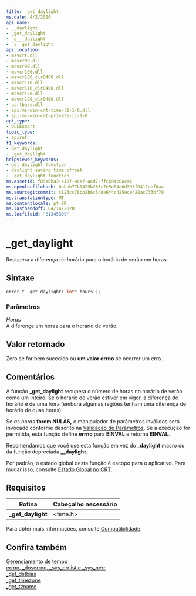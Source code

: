 ```yaml
---
title: _get_daylight
ms.date: 4/2/2020
api_name:
- __daylight
- _get_daylight
- _o___daylight
- _o__get_daylight
api_location:
- msvcrt.dll
- msvcr80.dll
- msvcr90.dll
- msvcr100.dll
- msvcr100_clr0400.dll
- msvcr110.dll
- msvcr110_clr0400.dll
- msvcr120.dll
- msvcr120_clr0400.dll
- ucrtbase.dll
- api-ms-win-crt-time-l1-1-0.dll
- api-ms-win-crt-private-l1-1-0
api_type:
- DLLExport
topic_type:
- apiref
f1_keywords:
- get_daylight
- _get_daylight
helpviewer_keywords:
- get_daylight function
- daylight saving time offset
- _get_daylight function
ms.assetid: f85a6ba3-e187-4ca7-aed7-ffc694c8ac4c
ms.openlocfilehash: 0abab77b1429b263c7e5d84a6d395f0411ebf8a4
ms.sourcegitcommit: c123cc76bb2b6c5cde6f4c425ece420ac733bf70
ms.translationtype: MT
ms.contentlocale: pt-BR
ms.lasthandoff: 04/14/2020
ms.locfileid: "81345309"
---
```

# <a name="_get_daylight"></a>_get_daylight

Recupera a diferença de horário para o horário de verão em horas.

## <a name="syntax"></a>Sintaxe

```C
error_t _get_daylight( int* hours );
```

### <a name="parameters"></a>Parâmetros

*Horas*<br/>
A diferença em horas para o horário de verão.

## <a name="return-value"></a>Valor retornado

Zero se for bem sucedido ou **um valor errno** se ocorrer um erro.

## <a name="remarks"></a>Comentários

A função **_get_daylight** recupera o número de horas no horário de verão como um inteiro. Se o horário de verão estiver em vigor, a diferença de horário é de uma hora (embora algumas regiões tenham uma diferença de horário de duas horas).

Se *as horas* **forem NULAS,** o manipulador de parâmetros inválidos será invocado conforme descrito na [Validação de Parâmetros](../../c-runtime-library/parameter-validation.md). Se a execução for permitida, esta função define **errno** para **EINVAL** e retorna **EINVAL**.

Recomendamos que você use esta função em vez do **_daylight** macro ou da função depreciada **__daylight**.

Por padrão, o estado global desta função é escopo para o aplicativo. Para mudar isso, consulte [Estado Global no CRT](../global-state.md).

## <a name="requirements"></a>Requisitos

|Rotina|Cabeçalho necessário|
|-------------|---------------------|
|**_get_daylight**|\<time.h>|

Para obter mais informações, consulte [Compatibilidade](../../c-runtime-library/compatibility.md).

## <a name="see-also"></a>Confira também

[Gerenciamento de tempo](../../c-runtime-library/time-management.md)<br/>
[errno, _doserrno, _sys_errlist e _sys_nerr](../../c-runtime-library/errno-doserrno-sys-errlist-and-sys-nerr.md)<br/>
[_get_dstbias](get-dstbias.md)<br/>
[_get_timezone](get-timezone.md)<br/>
[_get_tzname](get-tzname.md)<br/>
